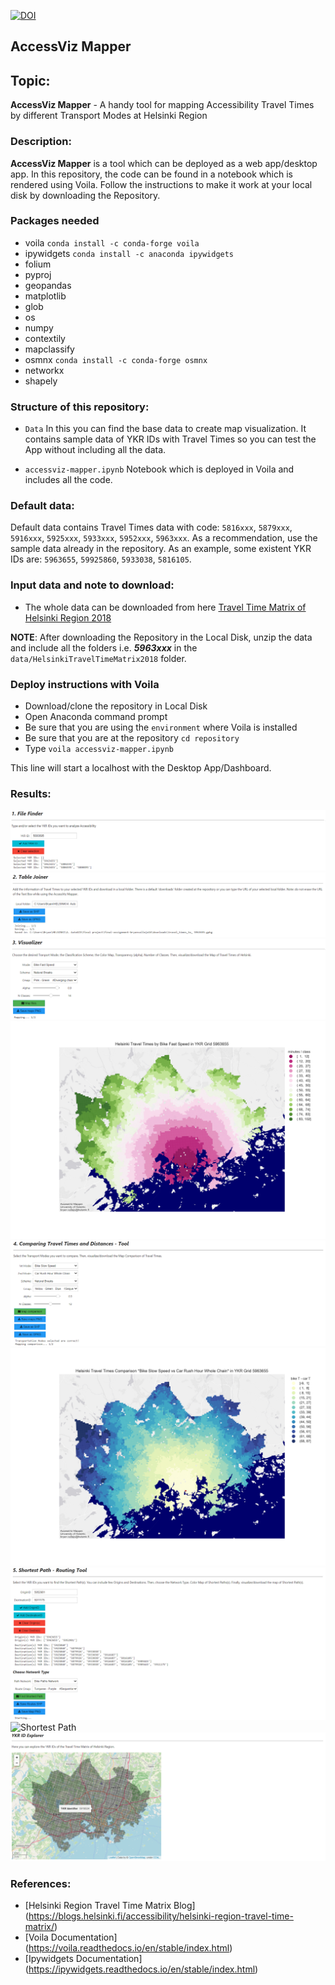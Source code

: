 [![DOI](https://zenodo.org/badge/329887628.svg)](https://zenodo.org/badge/latestdoi/329887628)

## AccessViz Mapper

## Topic: 
**AccessViz Mapper** - A handy tool for mapping Accessibility Travel Times by different Transport Modes at Helsinki Region

### Description:
**AccessViz Mapper** is a tool which can be deployed as a web app/desktop app. In this repository, the code can be found in a notebook which is rendered using Voila. Follow the instructions to make it work at your local disk by downloading the Repository. 

### Packages needed
- voila `conda install -c conda-forge voila`
- ipywidgets `conda install -c anaconda ipywidgets`
- folium
- pyproj
- geopandas
- matplotlib
- glob 
- os 
- numpy
- contextily
- mapclassify
- osmnx `conda install -c conda-forge osmnx`
- networkx
- shapely

### Structure of this repository:
 - `Data` <folder> In this you can find the base data to create map visualization. It contains sample data of YKR IDs with Travel Times so you can test the App without including all the data.
  
- `accessviz-mapper.ipynb` <Jupyter notebook> Notebook which is deployed in Voila and includes all the code.

### Default data:
Default data contains Travel Times data with code: `5816xxx`, `5879xxx`, `5916xxx`, `5925xxx`, `5933xxx`, `5952xxx`, `5963xxx`.
As a recommendation, use the sample data already in the repository. As an example, some existent YKR IDs are: `5963655`, `59925860`, `5933038`, `5816105`.

### Input data and note to download:
- The whole data can be downloaded from here [Travel Time Matrix of Helsinki Region 2018](http://www.helsinki.fi/science/accessibility/data/MetropAccess-matka-aikamatriisi/MetropAccess_YKR_grid.zip)

**NOTE**: After downloading the Repository in the Local Disk, unzip the data and include all the folders i.e. ***5963xxx*** in the `data/HelsinkiTravelTimeMatrix2018` folder.

### Deploy instructions with Voila
- Download/clone the repository in Local Disk
- Open Anaconda command prompt
- Be sure that you are using the `environment` where Voila is installed
- Be sure that you are at the repository `cd repository`
- Type `voila accessviz-mapper.ipynb`

This line will start a localhost with the Desktop App/Dashboard.

### Results:
![File Finder](png/file_finder.png)
![Table Joiner](png/table_joiner.png)
![Visualizer](png/visualizer.png)
![Visualizer Map](png/visualizer_map.png)
![Comparison](png/comparison.png)
![Comparison Map](png/comparison_map.png)
![Shortest Path](png/shortest_path.png)
![Shortest Path](png/shortest_path_map.png)
![Explorer](png/explorer.png)

### References:
- [Helsinki Region Travel Time Matrix Blog] (https://blogs.helsinki.fi/accessibility/helsinki-region-travel-time-matrix/)
- [Voila Documentation] (https://voila.readthedocs.io/en/stable/index.html)
- [Ipywidgets Documentation] (https://ipywidgets.readthedocs.io/en/stable/index.html)
